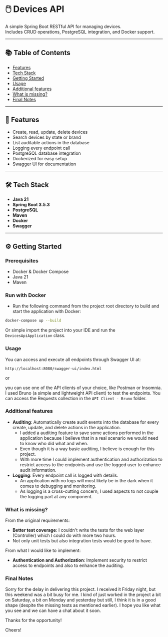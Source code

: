 # 🖱️ Devices API

A simple Spring Boot RESTful API for managing devices.  
Includes CRUD operations, PostgreSQL integration, and Docker support.

---

## 📚 Table of Contents

- [Features](#features)
- [Tech Stack](#tech-stack)
- [Getting Started](#getting-started)
- [Usage](#usage)
- [Additional features](#additional-features)
- [What is missing?](#what-is-missing)
- [Final Notes](#final-notes)

---

## 🚀 Features

- Create, read, update, delete devices
- Search devices by state or brand
- List auditable actions in the database
- Logging every endpoint call
- PostgreSQL database integration
- Dockerized for easy setup
- Swagger UI for documentation

---

## 🛠 Tech Stack

- **Java 21**
- **Spring Boot 3.5.3**
- **PostgreSQL**
- **Maven**
- **Docker**
- **Swagger**

---

## ⚙️ Getting Started

### Prerequisites

- Docker & Docker Compose
- Java 21
- Maven

### Run with Docker

* Run the following command from the project root directory to build and start the application with Docker:

```bash
docker-compose up --build
```

Or simple import the project into your IDE and run the `DevicesApiApplication` class.

### Usage

You can access and execute all endpoints through Swagger UI at:

```
http://localhost:8080/swagger-ui/index.html
```

or 

you can use one of the API clients of your choice, like Postman or Insomnia.
I used Bruno (a simple and lightweight API client) to test the endpoints.
You can access the Requests collection in the `API Client - Bruno` folder.


### Additional features

- **Auditing**: Automatically create audit events into the database for every create, update, and delete actions in the application.
  - I added a auditing feature to save some actions performed in the application because I believe that in a real scenario we would need to
know who did what and when.
  - Even though it is a way basic auditing, I believe is enough for this project.
  - With more time I could implement authentication and authorization to restrict access to the endpoints and use the logged user to enhance audit information.
- **Logging**: Every endpoint call is logged with details.
  - An application with no logs will most likely be in the dark when it comes to debugging and monitoring.
  - As logging is a cross-cutting concern, I used aspects to not couple the logging part at any component.


### What is missing?
From the original requirements:
- **Better test coverage**: I couldn't write the tests for the web layer (Controller) which I could do with more two hours.
- Not only unit tests but also integration tests would be good to have.

From what I would like to implement:
- **Authentication and Authorization**: Implement security to restrict access to endpoints and also to enhance the auditing.

### Final Notes
Sorry for the delay in delivering this project. I received it Friday night, but this weekend was a bit busy for me.
I kind of just worked in the project a bit on Saturday, a bit on Monday and yesterday but still, I think it is in a good shape (despite the missing tests as mentioned earlier).
I hope you like what you see and we can have a chat about it soon.

Thanks for the opportunity!

Cheers!

